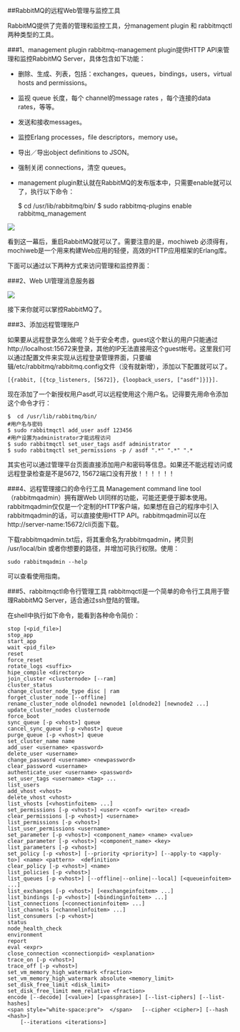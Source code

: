 ##RabbitMQ的远程Web管理与监控工具

RabbitMQ提供了完善的管理和监控工具，分management plugin 和 rabbitmqctl 两种类型的工具。

###1、management plugin 
rabbitmq-management plugin提供HTTP API来管理和监控RabbitMQ Server，具体包含如下功能：

* 删除、生成、列表，包括：exchanges，queues，bindings，users，virtual hosts and permissions。

* 监视 queue 长度，每个 channel的message rates ，每个连接的data rates，等等。

* 发送和接收messages。

* 监控Erlang processes，file descriptors，memory use。

* 导出／导出object definitions to JSON。

* 强制关闭 connections，清空 queues。

* management plugin默认就在RabbitMQ的发布版本中，只需要enable就可以了，执行以下命令：

	$ cd /usr/lib/rabbitmq/bin/
	$ sudo rabbitmq-plugins enable rabbitmq_management

![](https://github.com/silence940109/RabbitMQ/blob/master/doc/web_management/image/webmanagement.jpg)

看到这一幕后，重启RabbitMQ就可以了。需要注意的是，mochiweb 必须得有，mochiweb是一个用来构建Web应用的轻便，高效的HTTP应用框架的Erlang库。

下面可以通过以下两种方式来访问管理和监控界面：

###2、Web UI管理消息服务器

![](https://github.com/silence940109/RabbitMQ/blob/master/doc/web_management/image/webmanagement.png)


接下来你就可以掌控RabbitMQ了。

###3、添加远程管理账户

如果要从远程登录怎么做呢？处于安全考虑，guest这个默认的用户只能通过http://localhost:15672来登录，其他的IP无法直接用这个guest帐号。这里我们可以通过配置文件来实现从远程登录管理界面，只要编辑/etc/rabbitmq/rabbitmq.config文件（没有就新增），添加以下配置就可以了。

	[{rabbit, [{tcp_listeners, [5672]}, {loopback_users, ["asdf"]}]}].

现在添加了一个新授权用户asdf,可以远程使用这个用户名。记得要先用命令添加这个命令才行：

	$  cd /usr/lib/rabbitmq/bin/
	#用户名与密码
	$ sudo rabbitmqctl add_user asdf 123456
	#用户设置为administrator才能远程访问
	$ sudo rabbitmqctl set_user_tags asdf administrator         
	$ sudo rabbitmqctl set_permissions -p / asdf ".*" ".*" ".*

其实也可以通过管理平台页面直接添加用户和密码等信息。如果还不能远程访问或远程登录检查是不是5672, 15672端口没有开放！！！！！！

###4、远程管理接口的命令行工具
Management command line tool（rabbitmqadmin）拥有跟Web UI同样的功能，可能还更便于脚本使用。rabbitmqadmin仅仅是一个定制的HTTP客户端，如果想在自己的程序中引入 rabbitmqadmin的话，可以直接使用HTTP API。rabbitmqadmin可以在http://server-name:15672/cli页面下载。

下载rabbitmqadmin.txt后，将其重命名为rabbitmqadmin，拷贝到 /usr/local/bin 或者你想要的路径，并增加可执行权限。使用：
	
	sudo rabbitmqadmin --help
	
可以查看使用指南。

###5、rabbitmqctl命令行管理工具
rabbitmqctl是一个简单的命令行工具用于管理RabbitMQ Server，适合通过ssh登陆的管理。

在shell中执行如下命令，能看到各种命令简价：

	stop [<pid_file>]  
	stop_app  
	start_app  
	wait <pid_file>  
	reset  
	force_reset  
	rotate_logs <suffix>  
	hipe_compile <directory>  
	join_cluster <clusternode> [--ram]  
	cluster_status  
	change_cluster_node_type disc | ram  
	forget_cluster_node [--offline]  
	rename_cluster_node oldnode1 newnode1 [oldnode2] [newnode2 ...]  
	update_cluster_nodes clusternode  
	force_boot  
	sync_queue [-p <vhost>] queue  
	cancel_sync_queue [-p <vhost>] queue  
	purge_queue [-p <vhost>] queue  
	set_cluster_name name  
	add_user <username> <password>  
	delete_user <username>  
	change_password <username> <newpassword>  
	clear_password <username>  
	authenticate_user <username> <password>  
	set_user_tags <username> <tag> ...  
	list_users  
	add_vhost <vhost>  
	delete_vhost <vhost>  
	list_vhosts [<vhostinfoitem> ...]  
	set_permissions [-p <vhost>] <user> <conf> <write> <read>  
	clear_permissions [-p <vhost>] <username>  
	list_permissions [-p <vhost>]  
	list_user_permissions <username>  
	set_parameter [-p <vhost>] <component_name> <name> <value>  
	clear_parameter [-p <vhost>] <component_name> <key>  
	list_parameters [-p <vhost>]  
	set_policy [-p <vhost>] [--priority <priority>] [--apply-to <apply-to>] <name> <pattern>  <definition>  
	clear_policy [-p <vhost>] <name>  
	list_policies [-p <vhost>]  
	list_queues [-p <vhost>] [--offline|--online|--local] [<queueinfoitem> ...]  
	list_exchanges [-p <vhost>] [<exchangeinfoitem> ...]  
	list_bindings [-p <vhost>] [<bindinginfoitem> ...]  
	list_connections [<connectioninfoitem> ...]  
	list_channels [<channelinfoitem> ...]  
	list_consumers [-p <vhost>]  
	status  
	node_health_check  
	environment  
	report  
	eval <expr>  
	close_connection <connectionpid> <explanation>  
	trace_on [-p <vhost>]  
	trace_off [-p <vhost>]  
	set_vm_memory_high_watermark <fraction>  
	set_vm_memory_high_watermark absolute <memory_limit>  
	set_disk_free_limit <disk_limit>  
	set_disk_free_limit mem_relative <fraction>  
	encode [--decode] [<value>] [<passphrase>] [--list-ciphers] [--list-hashes]   
	<span style="white-space:pre">  </span>   [--cipher <cipher>] [--hash <hash>] 
		[--iterations <iterations>]  
